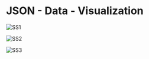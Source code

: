 # JSON - Data - Visualization
![SS1](https://github.com/dheeraaz/json-to-html/assets/84019172/6e3a975e-b2f1-444e-a357-4b5a190a058e)

![SS2](https://github.com/dheeraaz/json-to-html/assets/84019172/4e0cb4fe-864e-4915-a9a9-edb9d0d23cba)


![SS3](https://github.com/dheeraaz/json-to-html/assets/84019172/f87eed77-b154-4677-89b0-26629d52c5e7)
